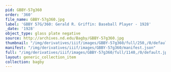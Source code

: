 ```yaml
---
pid: GBBY-57g360
order: '360'
file_name: GBBY-57g360.jpg
label: 'GBBY 57G/360: Gerald R. Griffin: Baseball Player - 1928'
_date: '1928'
object_type: glass plate negative
source: http://archives.nd.edu/Bagby/GBBY-57g360.jpg
thumbnail: "/img/derivatives/iiif/images/GBBY-57g360/full/250,/0/default.jpg"
manifest: "/img/derivatives/iiif/images/GBBY-57g360/manifest.json"
full: "/img/derivatives/iiif/images/GBBY-57g360/full/1140,/0/default.jpg"
layout: generic_collection_item
collection: bagby
---
```

